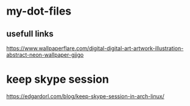 # my-dot-files



## usefull links

https://www.wallpaperflare.com/digital-digital-art-artwork-illustration-abstract-neon-wallpaper-gjjgo

# keep skype session
https://edgardorl.com/blog/keep-skype-session-in-arch-linux/
